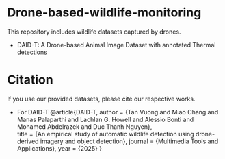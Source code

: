 # Drone-based-wildlife-monitoring
This repository includes wildlife datasets captured by drones.

- DAID-T: A Drone-based Animal Image Dataset with annotated Thermal detections

# Citation
If you use our provided datasets, please cite our respective works.

- For DAID-T
    @article{DAID-T,
        author       = {Tan Vuong and 
                      Miao Chang and 
                      Manas Palaparthi and 
                      Lachlan G. Howell and 
                      Alessio Bonti and 
                      Mohamed Abdelrazek and 
                      Duc Thanh Nguyen},      
        title        = {An empirical study of automatic wildlife detection using drone-derived imagery and object detection}, 
        journal      = {Multimedia Tools and Applications},
        year         = {2025} 
    }
